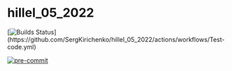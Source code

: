 # hillel_05_2022


[![Builds Status](https://github.com/SergKirichenko/hillel_05_2022/actions/workflows/Test-code.yml/badge.svg?)](https://github.com/SergKirichenko/hillel_05_2022/actions/workflows/Test-code.yml)

[![pre-commit](https://github.com/SergKirichenko/hillel_05_2022.git/pre--commit-enabled-brightgreen?logo=pre-commit&logoColor=white)](https://github.com/SergKirichenko/hillel_05_2022.git/pre-commit)
